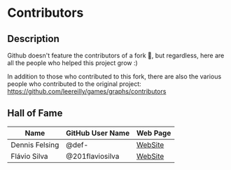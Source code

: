 # Contributors

## Description
Github doesn't feature the contributors of a fork 🥲, but regardless, here are all the people who helped this project grow :)

In addition to those who contributed to this fork, there are also the various people who contributed to the original project: https://github.com/leereilly/games/graphs/contributors

## Hall of Fame

| Name | GitHub User Name | Web Page |
| ---- | ---------------- | -------- |
| Dennis Felsing | @def- | [WebSite](http://felsin9.de/nnis/) |
| Flávio Silva | @201flaviosilva | [WebSite](https://201flaviosilva.github.io/) |
